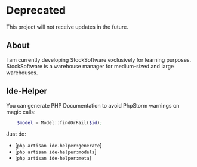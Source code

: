# Deprecated
This project will not receive updates in the future.

## About
I am currently developing StockSoftware exclusively for learning purposes.
StockSoftware is a warehouse manager for medium-sized and large warehouses.

## Ide-Helper
You can generate PHP Documentation to avoid PhpStorm warnings on magic calls:
```php
    $model = Model::findOrFail($id);
```
Just do:
- [`php artisan ide-helper:generate`]
- [`php artisan ide-helper:models`]
- [`php artisan ide-helper:meta`]
